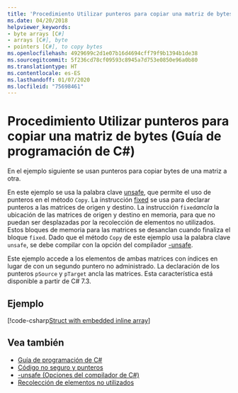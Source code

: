 ```yaml
---
title: 'Procedimiento Utilizar punteros para copiar una matriz de bytes: Guía de programación de C#'
ms.date: 04/20/2018
helpviewer_keywords:
- byte arrays [C#]
- arrays [C#], byte
- pointers [C#], to copy bytes
ms.openlocfilehash: 4929699c2d1e07b16d4694cff79f9b1394b1de38
ms.sourcegitcommit: 5f236cd78cf09593c8945a7d753e0850e96a0b80
ms.translationtype: HT
ms.contentlocale: es-ES
ms.lasthandoff: 01/07/2020
ms.locfileid: "75698461"
---
```

# <a name="how-to-use-pointers-to-copy-an-array-of-bytes-c-programming-guide"></a>Procedimiento Utilizar punteros para copiar una matriz de bytes (Guía de programación de C#)

En el ejemplo siguiente se usan punteros para copiar bytes de una matriz a otra.

En este ejemplo se usa la palabra clave [unsafe](../../language-reference/keywords/unsafe.md), que permite el uso de punteros en el método `Copy`. La instrucción [fixed](../../language-reference/keywords/fixed-statement.md) se usa para declarar punteros a las matrices de origen y destino. La instrucción `fixed`*ancla* la ubicación de las matrices de origen y destino en memoria, para que no puedan ser desplazadas por la recolección de elementos no utilizados. Estos bloques de memoria para las matrices se desanclan cuando finaliza el bloque `fixed`. Dado que el método `Copy` de este ejemplo usa la palabra clave `unsafe`, se debe compilar con la opción del compilador [-unsafe](../../language-reference/compiler-options/unsafe-compiler-option.md).

Este ejemplo accede a los elementos de ambas matrices con índices en lugar de con un segundo puntero no administrado. La declaración de los punteros `pSource` y `pTarget` ancla las matrices. Esta característica está disponible a partir de C# 7.3.

## <a name="example"></a>Ejemplo

[!code-csharp[Struct with embedded inline array](../../../../samples/snippets/csharp/keywords/FixedKeywordExamples.cs#8)]

## <a name="see-also"></a>Vea también

- [Guía de programación de C#](../index.md)
- [Código no seguro y punteros](index.md)
- [-unsafe (Opciones del compilador de C#)](../../language-reference/compiler-options/unsafe-compiler-option.md)
- [Recolección de elementos no utilizados](../../../standard/garbage-collection/index.md)
